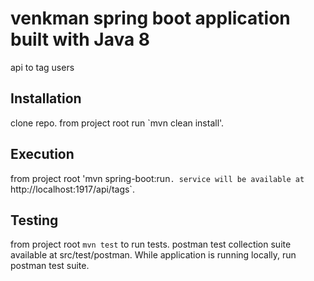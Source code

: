 # venkman spring boot application built with Java 8
api to tag users

## Installation
clone repo.
from project root run `mvn clean install'.

## Execution
from project root 'mvn spring-boot:run`.
service will be available at `http://localhost:1917/api/tags`.

## Testing
from project root `mvn test` to run tests.
postman test collection suite available at src/test/postman. While application is running locally, run postman test suite.
